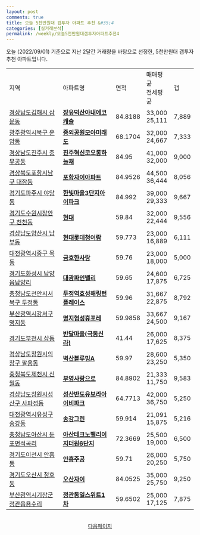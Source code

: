 ```yaml
---
layout: post
comments: true
title: 오늘 5천만원대 갭투자 아파트 추천 &#35;4
categories: [실거래분석]
permalink: /weekly/오늘5천만원대갭투자아파트추천4
---
```


오늘 (2022/09/01) 기준으로 지난 2달간 거래량을 바탕으로 선정한,
5천만원대 갭투자 추천 아파트입니다.

<table class="sortable">
  <tr>
    <td>지역</td>
    <td>아파트명</td>
    <td>면적</td>
    <td>매매평균<br>전세평균</td>
    <td>갭</td>
  </tr>

  <tr class="item">
    <td><a href="/apt/경상남도김해시삼문동">경상남도김해시 삼문동</a></td>
    <td style="font-weight: bold;"><a href="/apt/경상남도김해시삼문동장유덕산아내에코캐슬">장유덕산아내에코캐슬</a></td>
    <td>84.8188</td>
    <td>33,000<br>25,111</td>
    <td>7,889</td>
  </tr>

  <tr class="item">
    <td><a href="/apt/광주광역시북구운암동">광주광역시북구 운암동</a></td>
    <td style="font-weight: bold;"><a href="/apt/광주광역시북구운암동중외공원모아미래도">중외공원모아미래도</a></td>
    <td>68.1704</td>
    <td>32,000<br>24,667</td>
    <td>7,333</td>
  </tr>

  <tr class="item">
    <td><a href="/apt/경상남도진주시충무공동">경상남도진주시 충무공동</a></td>
    <td style="font-weight: bold;"><a href="/apt/경상남도진주시충무공동진주혁신코오롱하늘채">진주혁신코오롱하늘채</a></td>
    <td>84.95</td>
    <td>41,000<br>32,000</td>
    <td>9,000</td>
  </tr>

  <tr class="item">
    <td><a href="/apt/경상북도포항시남구대잠동">경상북도포항시남구 대잠동</a></td>
    <td style="font-weight: bold;"><a href="/apt/경상북도포항시남구대잠동포항자이아파트">포항자이아파트</a></td>
    <td>84.9526</td>
    <td>44,500<br>36,444</td>
    <td>8,056</td>
  </tr>

  <tr class="item">
    <td><a href="/apt/경기도파주시야당동">경기도파주시 야당동</a></td>
    <td style="font-weight: bold;"><a href="/apt/경기도파주시야당동한빛마을3단지아이파크">한빛마을3단지아이파크</a></td>
    <td>84.992</td>
    <td>39,000<br>29,333</td>
    <td>9,667</td>
  </tr>

  <tr class="item">
    <td><a href="/apt/경기도수원시장안구천천동">경기도수원시장안구 천천동</a></td>
    <td style="font-weight: bold;"><a href="/apt/경기도수원시장안구천천동현대">현대</a></td>
    <td>59.84</td>
    <td>32,000<br>22,444</td>
    <td>9,556</td>
  </tr>

  <tr class="item">
    <td><a href="/apt/경상남도양산시남부동">경상남도양산시 남부동</a></td>
    <td style="font-weight: bold;"><a href="/apt/경상남도양산시남부동현대롯데청어람">현대롯데청어람</a></td>
    <td>59.773</td>
    <td>23,000<br>16,889</td>
    <td>6,111</td>
  </tr>

  <tr class="item">
    <td><a href="/apt/대전광역시중구목동">대전광역시중구 목동</a></td>
    <td style="font-weight: bold;"><a href="/apt/대전광역시중구목동금호한사랑">금호한사랑</a></td>
    <td>59.76</td>
    <td>23,000<br>18,000</td>
    <td>5,000</td>
  </tr>

  <tr class="item">
    <td><a href="/apt/경기도화성시남양읍남양리">경기도화성시 남양읍남양리</a></td>
    <td style="font-weight: bold;"><a href="/apt/경기도화성시남양읍남양리대광파인밸리">대광파인밸리</a></td>
    <td>59.65</td>
    <td>24,600<br>17,875</td>
    <td>6,725</td>
  </tr>

  <tr class="item">
    <td><a href="/apt/충청남도천안시서북구두정동">충청남도천안시서북구 두정동</a></td>
    <td style="font-weight: bold;"><a href="/apt/충청남도천안시서북구두정동두정역효성해링턴플레이스">두정역효성해링턴플레이스</a></td>
    <td>59.96</td>
    <td>31,667<br>22,875</td>
    <td>8,792</td>
  </tr>

  <tr class="item">
    <td><a href="/apt/부산광역시강서구명지동">부산광역시강서구 명지동</a></td>
    <td style="font-weight: bold;"><a href="/apt/부산광역시강서구명지동명지협성휴포레">명지협성휴포레</a></td>
    <td>59.9858</td>
    <td>33,667<br>24,500</td>
    <td>9,167</td>
  </tr>

  <tr class="item">
    <td><a href="/apt/경기도부천시상동">경기도부천시 상동</a></td>
    <td style="font-weight: bold;"><a href="/apt/경기도부천시상동반달마을(극동신라)">반달마을(극동신라)</a></td>
    <td>41.44</td>
    <td>26,000<br>17,625</td>
    <td>8,375</td>
  </tr>

  <tr class="item">
    <td><a href="/apt/경상남도창원시의창구팔용동">경상남도창원시의창구 팔용동</a></td>
    <td style="font-weight: bold;"><a href="/apt/경상남도창원시의창구팔용동벽산블루밍A">벽산블루밍A</a></td>
    <td>59.97</td>
    <td>28,600<br>23,250</td>
    <td>5,350</td>
  </tr>

  <tr class="item">
    <td><a href="/apt/충청북도제천시신월동">충청북도제천시 신월동</a></td>
    <td style="font-weight: bold;"><a href="/apt/충청북도제천시신월동부영사랑으로">부영사랑으로</a></td>
    <td>84.8902</td>
    <td>21,333<br>11,750</td>
    <td>9,583</td>
  </tr>

  <tr class="item">
    <td><a href="/apt/경상남도창원시성산구사파정동">경상남도창원시성산구 사파정동</a></td>
    <td style="font-weight: bold;"><a href="/apt/경상남도창원시성산구사파정동성산반도유보라아이비파크">성산반도유보라아이비파크</a></td>
    <td>64.7713</td>
    <td>42,000<br>36,750</td>
    <td>5,250</td>
  </tr>

  <tr class="item">
    <td><a href="/apt/대전광역시유성구송강동">대전광역시유성구 송강동</a></td>
    <td style="font-weight: bold;"><a href="/apt/대전광역시유성구송강동송강그린">송강그린</a></td>
    <td>59.914</td>
    <td>21,091<br>15,875</td>
    <td>5,216</td>
  </tr>

  <tr class="item">
    <td><a href="/apt/충청남도아산시둔포면석곡리">충청남도아산시 둔포면석곡리</a></td>
    <td style="font-weight: bold;"><a href="/apt/충청남도아산시둔포면석곡리아산테크노밸리이지더원6단지">아산테크노밸리이지더원6단지</a></td>
    <td>72.3669</td>
    <td>25,500<br>19,000</td>
    <td>6,500</td>
  </tr>

  <tr class="item">
    <td><a href="/apt/경기도이천시안흥동">경기도이천시 안흥동</a></td>
    <td style="font-weight: bold;"><a href="/apt/경기도이천시안흥동안흥주공">안흥주공</a></td>
    <td>59.71</td>
    <td>26,000<br>20,250</td>
    <td>5,750</td>
  </tr>

  <tr class="item">
    <td><a href="/apt/경기도오산시청호동">경기도오산시 청호동</a></td>
    <td style="font-weight: bold;"><a href="/apt/경기도오산시청호동오산자이">오산자이</a></td>
    <td>84.0525</td>
    <td>35,000<br>25,750</td>
    <td>9,250</td>
  </tr>

  <tr class="item">
    <td><a href="/apt/부산광역시기장군정관읍용수리">부산광역시기장군 정관읍용수리</a></td>
    <td style="font-weight: bold;"><a href="/apt/부산광역시기장군정관읍용수리정관동일스위트1차">정관동일스위트1차</a></td>
    <td>59.6502</td>
    <td>25,000<br>17,125</td>
    <td>7,875</td>
  </tr>

  <tr>
      <script async src="https://pagead2.googlesyndication.com/pagead/js/adsbygoogle.js?client=ca-pub-3485438051770037"
          crossorigin="anonymous"></script>
      <ins class="adsbygoogle"
          style="display:block"
          data-ad-format="fluid"
          data-ad-layout-key="-fb+5w+4e-db+86"
          data-ad-client="ca-pub-3485438051770037"
          data-ad-slot="1827090281"></ins>
      <script>
          (adsbygoogle = window.adsbygoogle || []).push({});
      </script>
  </tr>

</table>
<br>
<center><a href="/weekly/오늘5천만원대갭투자아파트추천5">다음페이지</a></center>
<br><br>

